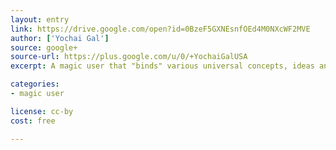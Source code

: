```yaml
---
layout: entry
link: https://drive.google.com/open?id=0BzeF5GXNEsnfOEd4M0NXcWF2MVE
author: ['Yochai Gal']
source: google+
source-url: https://plus.google.com/u/0/+YochaiGalUSA
excerpt: A magic user that "binds" various universal concepts, ideas and elements to themselves, in exchange for great power.

categories:
- magic user

license: cc-by
cost: free

---
```

